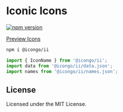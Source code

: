 Iconic Icons
===

[![npm version](https://img.shields.io/npm/v/@icongo/ii.svg)](https://www.npmjs.com/package/@icongo/ii)

[Preview Icons](http://icongo.github.io/#/icons/ii)

```bash
npm i @icongo/ii
```

```jsx
import { IconName } from '@icongo/ii';
import data from '@icongo/ii/data.json';
import names from '@icongo/ii/names.json';
```

## License

Licensed under the MIT License.